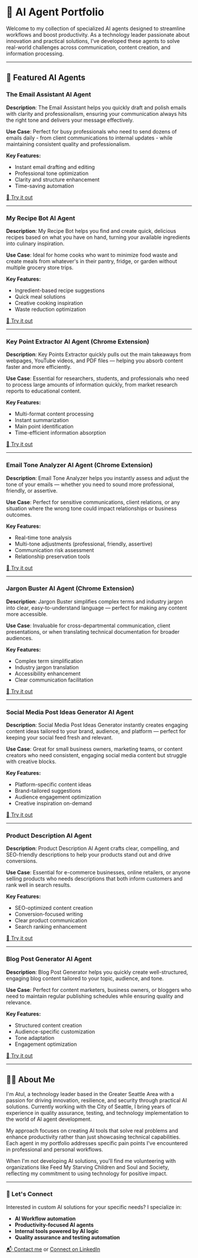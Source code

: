 # 🧠 AI Agent Portfolio

Welcome to my collection of specialized AI agents designed to streamline workflows and boost productivity. As a technology leader passionate about innovation and practical solutions, I've developed these agents to solve real-world challenges across communication, content creation, and information processing.

---

## 🚀 Featured AI Agents

### The Email Assistant AI Agent  
**Description**: The Email Assistant helps you quickly draft and polish emails with clarity and professionalism, ensuring your communication always hits the right tone and delivers your message effectively.

**Use Case**: Perfect for busy professionals who need to send dozens of emails daily - from client communications to internal updates - while maintaining consistent quality and professionalism.

**Key Features:**
- Instant email drafting and editing
- Professional tone optimization
- Clarity and structure enhancement
- Time-saving automation

[🔗 Try it out](https://app.mindstudio.ai/agents/professional-email-assistant-vw1a1a2l-3acb6f66/remix)

---

### My Recipe Bot AI Agent
**Description**: My Recipe Bot helps you find and create quick, delicious recipes based on what you have on hand, turning your available ingredients into culinary inspiration.

**Use Case**: Ideal for home cooks who want to minimize food waste and create meals from whatever's in their pantry, fridge, or garden without multiple grocery store trips.

**Key Features:**
- Ingredient-based recipe suggestions
- Quick meal solutions
- Creative cooking inspiration
- Waste reduction optimization

[🔗 Try it out](https://app.mindstudio.ai/agents/my-recipe-bot-9d46a31a/remix)

---

### Key Point Extractor AI Agent (Chrome Extension)
**Description**: Key Points Extractor quickly pulls out the main takeaways from webpages, YouTube videos, and PDF files — helping you absorb content faster and more efficiently.

**Use Case**: Essential for researchers, students, and professionals who need to process large amounts of information quickly, from market research reports to educational content.

**Key Features:**
- Multi-format content processing
- Instant summarization
- Main point identification
- Time-efficient information absorption

[🔗 Try it out](https://app.mindstudio.ai/agents/key-point-extractor-chrome-extension-f5ba3aea/remix)

---

### Email Tone Analyzer AI Agent (Chrome Extension)
**Description**: Email Tone Analyzer helps you instantly assess and adjust the tone of your emails — whether you need to sound more professional, friendly, or assertive.

**Use Case**: Perfect for sensitive communications, client relations, or any situation where the wrong tone could impact relationships or business outcomes.

**Key Features:**
- Real-time tone analysis
- Multi-tone adjustments (professional, friendly, assertive)
- Communication risk assessment
- Relationship preservation tools

[🔗 Try it out](https://app.mindstudio.ai/agents/email-tone-analyzer-50b8199f/remix)

---

### Jargon Buster AI Agent (Chrome Extension)
**Description**: Jargon Buster simplifies complex terms and industry jargon into clear, easy-to-understand language — perfect for making any content more accessible.

**Use Case**: Invaluable for cross-departmental communication, client presentations, or when translating technical documentation for broader audiences.

**Key Features:**
- Complex term simplification
- Industry jargon translation
- Accessibility enhancement
- Clear communication facilitation

[🔗 Try it out](https://app.mindstudio.ai/agents/jargon-buster-bc354168/remix)

---

### Social Media Post Ideas Generator AI Agent
**Description**: Social Media Post Ideas Generator instantly creates engaging content ideas tailored to your brand, audience, and platform — perfect for keeping your social feed fresh and relevant.

**Use Case**: Great for small business owners, marketing teams, or content creators who need consistent, engaging social media content but struggle with creative blocks.

**Key Features:**
- Platform-specific content ideas
- Brand-tailored suggestions
- Audience engagement optimization
- Creative inspiration on-demand

[🔗 Try it out](https://app.mindstudio.ai/agents/social-media-post-ideas-generator-26ae2a36/remix)

---

### Product Description AI Agent
**Description**: Product Description AI Agent crafts clear, compelling, and SEO-friendly descriptions to help your products stand out and drive conversions.

**Use Case**: Essential for e-commerce businesses, online retailers, or anyone selling products who needs descriptions that both inform customers and rank well in search results.

**Key Features:**
- SEO-optimized content creation
- Conversion-focused writing
- Clear product communication
- Search ranking enhancement

[🔗 Try it out](https://app.mindstudio.ai/agents/product-description-agent-cd3d3e10/remix)

---

### Blog Post Generator AI Agent
**Description**: Blog Post Generator helps you quickly create well-structured, engaging blog content tailored to your topic, audience, and tone.

**Use Case**: Perfect for content marketers, business owners, or bloggers who need to maintain regular publishing schedules while ensuring quality and relevance.

**Key Features:**
- Structured content creation
- Audience-specific customization
- Tone adaptation
- Engagement optimization

[🔗 Try it out](https://app.mindstudio.ai/agents/blog-post-generator-960f5032/remix)

---

## 👨‍💻 About Me

I'm Atul, a technology leader based in the Greater Seattle Area with a passion for driving innovation, resilience, and security through practical AI solutions. Currently working with the City of Seattle, I bring years of experience in quality assurance, testing, and technology implementation to the world of AI agent development.

My approach focuses on creating AI tools that solve real problems and enhance productivity rather than just showcasing technical capabilities. Each agent in my portfolio addresses specific pain points I've encountered in professional and personal workflows.

When I'm not developing AI solutions, you'll find me volunteering with organizations like Feed My Starving Children and Soul and Society, reflecting my commitment to using technology for positive impact.

---

### 🤝 Let's Connect

Interested in custom AI solutions for your specific needs? I specialize in:
- **AI Workflow automation**
- **Productivity-focused AI agents**
- **Internal tools powered by AI logic**
- **Quality assurance and testing automation**

[📬 Contact me](mailto:contact@atulinkedin.com) or [Connect on LinkedIn](https://www.linkedin.com/in/atulinkedin)
